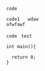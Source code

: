 `code`  

    code1   wdaw    
    afwfawf    
    

``code ``
``test ``
``` 
int main(){

  return 0;
}
```
